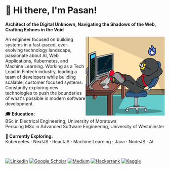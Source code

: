 # 👋 Hi there, I'm Pasan!
**Architect of the Digital Unknown, Navigating the Shadows of the Web, Crafting Echoes in the Void**

<img align="right" alt="GIF" src="./me.gif" width="250" height="250"/>

An engineer focused on building systems in a fast-paced, ever-evolving technology landscape, passionate about AI, Web Applications, Kubernetes, and Machine Learning. Working as a Tech Lead in Fintech industry, leading a team of developers while building scalable, customer focused systems. Constantly exploring new technologies to push the boundaries of what's possible in modern software development.

**🎓 Education:** <br>
BSc in Electrical Engineering, University of Moratuwa<br>
Persuing MSc in Advanced Software Engineering, University of Westminster<br>

**🔭 Currently Exploring:** <br>
Kubernetes ⋅ NextJS ⋅ ReactJS ⋅ Machine Learning ⋅ Java ⋅ NodeJS ⋅ AI

<br>

[![LinkedIn](https://img.shields.io/badge/linkedin-%230077B5.svg?style=for-the-badge&logo=linkedin&logoColor=white)](https://www.linkedin.com/in/pasanguruge/)
[![Google Scholar](https://img.shields.io/badge/Google%20Scholar-4285F4?style=for-the-badge&logo=google-scholar&logoColor=white)](https://scholar.google.com/citations?hl=en&user=L6vJvisAAAAJ)
[![Medium](https://img.shields.io/badge/Medium-12100E?style=for-the-badge&logo=medium&logoColor=white)](https://medium.com/@pasanbhanuguruge)
[![Hackerrank](https://img.shields.io/badge/-Hackerrank-2EC866?style=for-the-badge&logo=HackerRank&logoColor=white)](https://www.hackerrank.com/profile/PasanBhanuGuruge)
[![Kaggle](https://img.shields.io/badge/Kaggle-035a7d?style=for-the-badge&logo=kaggle&logoColor=white)](https://www.kaggle.com/pasanbhanuguruge)

